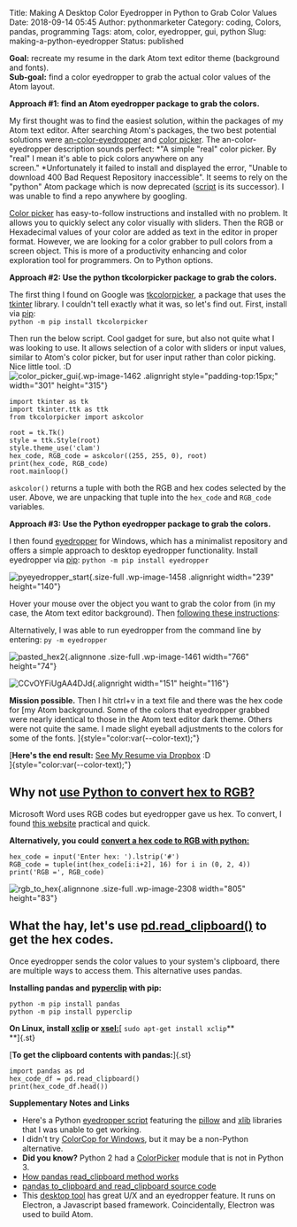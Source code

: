 Title: Making A Desktop Color Eyedropper in Python to Grab Color Values
Date: 2018-09-14 05:45
Author: pythonmarketer
Category: coding, Colors, pandas, programming
Tags: atom, color, eyedropper, gui, python
Slug: making-a-python-eyedropper
Status: published

**Goal:** recreate my resume in the dark Atom text editor theme (background and fonts).  
**Sub-goal:** find a color eyedropper to grab the actual color values of the Atom layout.

**Approach #1: find an Atom eyedropper package to grab the colors.**

My first thought was to find the easiest solution, within the packages of my Atom text editor. After searching Atom's packages, the two best potential solutions were [an-color-eyedropper](https://atom.io/packages/an-color-picker) and [color picker](https://atom.io/packages/color-picker). The an-color-eyedropper description sounds perfect: *"A simple "real" color picker. By "real" I mean it's able to pick colors anywhere on any screen." *Unfortunately it failed to install and displayed the error, "Unable to download 400 Bad Request Repository inaccessible". It seems to rely on the "python" Atom package which is now deprecated ([script](https://atom.io/packages/script) is its successor). I was unable to find a repo anywhere by googling.

[Color picker](https://atom.io/packages/color-picker) has easy-to-follow instructions and installed with no problem. It allows you to quickly select any color visually with sliders. Then the RGB or Hexadecimal values of your color are added as text in the editor in proper format. However, we are looking for a color grabber to pull colors from a screen object. This is more of a productivity enhancing and color exploration tool for programmers. On to Python options.

**Approach #2: Use the python tkcolorpicker package to grab the colors.**

The first thing I found on Google was [tkcolorpicker](https://pypi.org/project/tkcolorpicker/), a package that uses the [tkinter](https://pythonmarketer.wordpress.com/2016/02/29/tkinter-and-python-libraries/) library. I couldn't tell exactly what it was, so let's find out. First, install via [pip](https://pythonmarketer.wordpress.com/2018/01/20/how-to-python-pip-install-new-libraries/):  
`python -m pip install tkcolorpicker`

Then run the below script. Cool gadget for sure, but also not quite what I was looking to use. It allows selection of a color with sliders or input values, similar to Atom's color picker, but for user input rather than color picking. Nice little tool. :D  
![color_picker_gui](https://pythonmarketer.files.wordpress.com/2018/09/color_picker_gui.png){.wp-image-1462 .alignright style="padding-top:15px;" width="301" height="315"}

    import tkinter as tk
    import tkinter.ttk as ttk
    from tkcolorpicker import askcolor

    root = tk.Tk()
    style = ttk.Style(root)
    style.theme_use('clam')
    hex_code, RGB_code = askcolor((255, 255, 0), root) 
    print(hex_code, RGB_code)
    root.mainloop()

`askcolor()` returns a tuple with both the RGB and hex codes selected by the user. Above, we are unpacking that tuple into the `hex_code` and `RGB_code` variables.

**Approach #3: Use the Python eyedropper package to grab the colors.**

I then found [eyedropper](https://github.com/umluizlima/eyedropper) for Windows, which has a minimalist repository and offers a simple approach to desktop eyedropper functionality. Install eyedropper via [pip](https://pythonmarketer.wordpress.com/2018/01/20/how-to-python-pip-install-new-libraries/): `python -m pip install eyedropper`

![pyeyedropper_start](https://pythonmarketer.files.wordpress.com/2018/09/pyeyedropper_start.png){.size-full .wp-image-1458 .alignright width="239" height="140"}

Hover your mouse over the object you want to grab the color from (in my case, the Atom text editor background). Then [following these instructions](https://github.com/umluizlima/eyedropper):

Alternatively, I was able to run eyedropper from the command line by entering: `py -m eyedropper`

![pasted_hex2](https://pythonmarketer.files.wordpress.com/2018/09/pasted_hex2.png){.alignnone .size-full .wp-image-1461 width="766" height="74"}

![CCvOYFiUgAA4DJd](https://pythonmarketer.files.wordpress.com/2018/09/ccvoyfiugaa4djd.jpg){.alignright width="151" height="116"}

**Mission possible.** Then I hit ctrl+v in a text file and there was the hex code for [my Atom background. Some of the colors that eyedropper grabbed were nearly identical to those in the Atom text editor dark theme. Others were not quite the same. I made slight eyeball adjustments to the colors for some of the fonts. ]{style="color:var(--color-text);"}

[**Here's the end result:** [See My Resume via Dropbox](https://www.dropbox.com/s/g5uiaqaa5nb3fgn/Developer_Resume_Invert_v2.docx?dl=0) :D  
]{style="color:var(--color-text);"}

## Why not [use Python to convert hex to RGB?](https://stackoverflow.com/questions/29643352/converting-hex-to-rgb-value-in-python)

Microsoft Word uses RGB codes but eyedropper gave us hex. To convert, I found [this website](https://www.webpagefx.com/web-design/hex-to-rgb/) practical and quick.

**Alternatively, you could** **[convert a hex code to RGB with python:](https://stackoverflow.com/questions/29643352/converting-hex-to-rgb-value-in-python)**

    hex_code = input('Enter hex: ').lstrip('#')
    RGB_code = tuple(int(hex_code[i:i+2], 16) for i in (0, 2, 4))
    print('RGB =', RGB_code)

![rgb_to_hex](http://pythonmarketer.files.wordpress.com/2018/09/e084c-rgb_to_hex-e1581286493172.jpg){.alignnone .size-full .wp-image-2308 width="805" height="83"}

## What the hay, let's use [pd.read_clipboard()](https://pandas.pydata.org/pandas-docs/stable/reference/api/pandas.read_clipboard.html) to get the hex codes.

Once eyedropper sends the color values to your system's clipboard, there are multiple ways to access them. This alternative uses pandas.

**Installing pandas and [pyperclip](https://github.com/asweigart/pyperclip) with pip:**

    python -m pip install pandas
    python -m pip install pyperclip

**On Linux, install [xclip](https://github.com/astrand/xclip) or [xsel:](https://askubuntu.com/questions/705620/xclip-vs-xsel)**[ `sudo apt-get install xclip`**  
**]{.st}

[**To get the clipboard contents with pandas:**]{.st}

    import pandas as pd
    hex_code_df = pd.read_clipboard() 
    print(hex_code_df.head())

**Supplementary Notes and Links**

-   Here's a Python [eyedropper script](https://github.com/gigawhitlocks/eyedropper/blob/master/x-color-get.py) featuring the [pillow](https://pillow.readthedocs.io/en/5.2.x/index.html) and [xlib](https://github.com/python-xlib/python-xlib) libraries that I was unable to get working.
-   I didn't try [ColorCop for Windows](http://colorcop.net/), but it may be a non-Python alternative.
-   **Did you know?** Python 2 had a [ColorPicker](https://docs.python.org/2/library/colorpicker.html) module that is not in Python 3.
-   [How pandas read_clipboard method works](https://dev.to/espoir/how-pandas-readclipboard-method-works-ake)
-   [pandas to_clipboard and read_clipboard source code](https://github.com/pandas-dev/pandas/blob/v1.0.1/pandas/io/clipboards.py#L10-L76)
-   This [desktop tool](https://github.com/Toinane/colorpicker) has great U/X and an eyedropper feature. It runs on Electron, a Javascript based framework. Coincidentally, Electron was used to build Atom.

 
